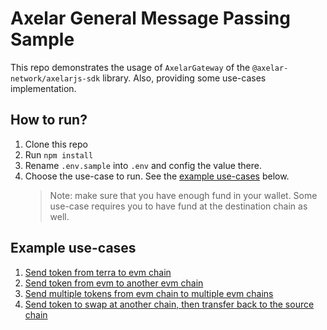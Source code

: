 # Axelar General Message Passing Sample

This repo demonstrates the usage of `AxelarGateway` of the `@axelar-network/axelarjs-sdk` library. Also, providing some use-cases implementation.

## How to run?

1. Clone this repo
2. Run `npm install`
3. Rename `.env.sample` into `.env` and config the value there.
4. Choose the use-case to run. See the [example use-cases](#example-use-cases) below.
   > Note: make sure that you have enough fund in your wallet. Some use-case requires you to have fund at the destination chain as well.

## Example use-cases

1. [Send token from terra to evm chain](docs/use-case-send-terra-to-evm.md)
2. [Send token from evm to another evm chain](docs/use-case-send-evm-to-evm.md)
3. [Send multiple tokens from evm chain to multiple evm chains](docs/use-case-batch-send-evm-to-evm.md)
4. [Send token to swap at another chain, then transfer back to the source chain](docs/use-case-cross-chain-swap.md)
